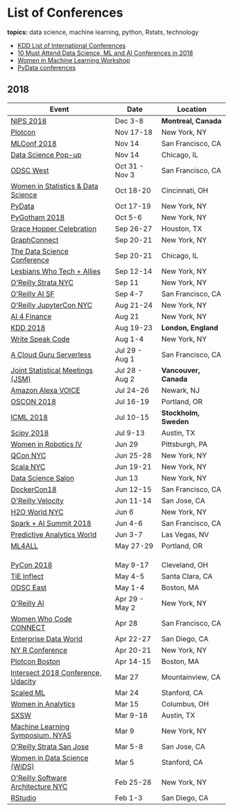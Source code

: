 # List of Conferences
**topics:**  data science, machine learning, python, Rstats, technology   

* [KDD List of International Conferences](https://www.kdnuggets.com/meetings/)
* [10 Must Attend Data Science, ML and AI Conferences in 2018](https://techburst.io/10-must-attend-data-science-ml-and-ai-conferences-in-2018-6436e1fc9eeb)
* [Women in Machine Learning Workshop](http://wimlworkshop.org/events/)
* [PyData conferences](https://pydata.org/events.html)

## 2018 

| Event    | Date  | Location | 
|----|----|----|
| [NIPS 2018](https://nips.cc/Conferences/2018) | Dec 3-8 | **Montreal, Canada** |
| [Plotcon](https://plotcon.plot.ly/tickets/) | Nov 17-18 | New York, NY |
| [MLConf 2018](https://mlconf.com/events/mlconf-sf-2018/) | Nov 14 | San Francisco, CA |
| [Data Science Pop-up](https://popup.dominodatalab.com/chicago/) | Nov 14 | Chicago, IL |
| [ODSC West](https://odsc.com/california) | Oct 31 - Nov 3 | San Francisco, CA |
| [Women in Statistics & Data Science](http://ww2.amstat.org/meetings/wsds/2018/) | Oct 18-20 | Cincinnati, OH |
| [PyData](https://pydata.org/events.html) | Oct 17-19 | New York, NY |
| [PyGotham 2018](2018/2018_10_05_pygotham.md) | Oct 5-6 | New York, NY |
| [Grace Hopper Celebration](https://ghc.anitab.org/2018-attend/location/) | Sep 26-27 | Houston, TX |
| [GraphConnect](https://graphconnect.com) | Sep 20-21 | New York, NY |
| [The Data Science Conference](https://www.thedatascienceconference.com/) | Sep 20-21 | Chicago, IL |
| [Lesbians Who Tech + Allies](https://lesbianswhotech.org/newyork2018/) | Sep 12-14 | New York, NY |
| [O'Reilly Strata NYC](https://conferences.oreilly.com/strata/strata-ny) | Sep 11 | New York, NY |
| [O'Reilly AI SF](https://conferences.oreilly.com/artificial-intelligence/ai-ca) | Sep 4-7 | San Francisco, CA |
| [O'Reilly JupyterCon NYC](https://conferences.oreilly.com/jupyter/jup-ny) | Aug 21-24 | New York, NY |
| [AI 4 Finance](https://ai4.io/finance/) | Aug 21 | New York, NY |
| [KDD 2018](http://www.kdd.org/kdd2018/) | Aug 19-23 | **London, England** |
| [Write Speak Code](2018/2018_08_01_wsc.md) | Aug 1-4 | New York, NY |
| [A Cloud Guru Serverless](https://sf.serverlessconf.io/) | Jul 29 - Aug 1 | San Francisco, CA |
| [Joint Statistical Meetings (JSM)](http://ww2.amstat.org/meetings/jsm/2018/) | Jul 28 - Aug 2 | **Vancouver, Canada** |
| [Amazon Alexa VOICE](2018/2018_07_24_amazon_alexa_voice.md) | Jul 24-26 | Newark, NJ |
| [OSCON 2018](2018/2018_07_16_oscon.md) | Jul 16-19 | Portland, OR |
| [ICML 2018](https://2017.icml.cc/Conferences/2018) | Jul 10-15 | **Stockholm, Sweden** |
| [Scipy 2018](2018/2018_07_09.scipy.md) | Jul 9-13 | Austin, TX | 
| [Women in Robotics IV](https://sites.google.com/view/rss2018women/home) | Jun 29 | Pittsburgh, PA |
| [QCon NYC](2018/2018_06_25_qcon.md) | Jun 25-28 | New York, NY |
| [Scala NYC](http://na.scaladays.org/) | Jun 19-21 | New York, NY | 
| [Data Science Salon](https://datascience.salon/ny6-18/) | Jun 13 | New York, NY |
| [DockerCon18](https://2018.dockercon.com/) | Jun 12-15 | San Francisco, CA |
| [O'Reilly Velocity](https://conferences.oreilly.com/velocity/vl-ca) | Jun 11-14 | San Jose, CA |
| [H2O World NYC](2018/2018_06_07_h2o_nyc.md) | Jun 6 | New York, NY |
| [Spark + AI Summit 2018](https://databricks.com/sparkaisummit/north-america) | Jun 4-6 | San Francisco, CA |
| [Predictive Analytics World](https://www.predictiveanalyticsworld.com/)  | Jun 3-7 | Las Vegas, NV |
| [ML4ALL](http://ml4all.org/) | May 27-29 | Portland, OR |
|  |  |  |
|  |  |  |
|  |  |  |
| [PyCon 2018](2018/2018_05_09_pycon_ohio.md) | May 9-17 | Cleveland, OH |
| [TiE Inflect](https://www.tieinflect.org/) | May 4-5 | Santa Clara, CA |
| [ODSC East](2018/2018_05_01_odsc_east.md) | May 1-4 | Boston, MA |
| [O'Reilly AI](2018/2018_04_09_oreilly_ai_nyc.md) | Apr 29 - May 2 | New York, NY |
| [Women Who Code CONNECT](https://connect2018.womenwhocode.com) | Apr 28 | San Francisco, CA |
| [Enterprise Data World](http://edw2017.dataversity.net) | Apr 22-27 | San Diego, CA |
| [NY R Conference](2018/2018_04_20_ny_r_conf.md) | Apr 20-21 | New York, NY |
| [Plotcon Boston](2018/2018_04_15_plotly_boston.md) | Apr 14-15 | Boston, MA |
| [Intersect 2018 Conference, Udacity](https://www.udacity.com/intersect) | Mar 27 | Mountainview, CA |
| [Scaled ML](http://scaledml.org) | Mar 24 | Stanford, CA |
| [Women in Analytics](https://connect2018.womenwhocode.com) | Mar 15 |  Columbus, OH |
| [SXSW](https://www.sxsw.com/news/2017/sxsw-2018-dates/) | Mar 9-18 | Austin, TX |
| [Machine Learning Symposium, NYAS](2018/2018_03_09_ml_symposium.md) | Mar 9 | New York, NY |
| [O'Reilly Strata San Jose](2018_03_04_strata_san_jose_ca.md) | Mar 5-8 | San Jose, CA |
| [Women in Data Science (WiDS)](http://www.widsconference.org/about1.html) | Mar 5 | Stanford, CA  |
| [O'Reilly Software Architecture NYC](https://conferences.oreilly.com/software-architecture/sa-ny) | Feb 25-28 | New York, NY |
| [RStudio](https://www.rstudio.com/conference/) | Feb 1-3 | San Diego, CA |




